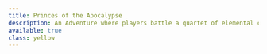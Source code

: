 ```yaml
---
title: Princes of the Apocalypse
description: An Adventure where players battle a quartet of elemental cults
available: true
class: yellow
---
```

